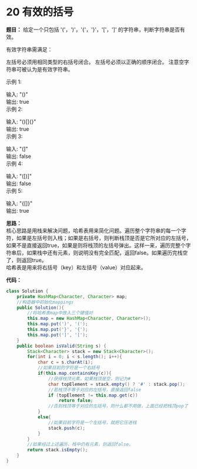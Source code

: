 # 20 有效的括号

**题目：**
给定一个只包括 '('，')'，'{'，'}'，'['，']' 的字符串，判断字符串是否有效。

有效字符串需满足：

左括号必须用相同类型的右括号闭合。
左括号必须以正确的顺序闭合。
注意空字符串可被认为是有效字符串。

示例 1:

输入: "()"  
输出: true  
示例 2:  

输入: "()[]{}"  
输出: true  
示例 3:  

输入: "(]"  
输出: false  
示例 4:  

输入: "([)]"  
输出: false  
示例 5:  

输入: "{[]}"  
输出: true  


**思路：**  
核心思路是用栈来解决问题，哈希表用来简化问题。遍历整个字符串的每一个字符，如果是左括号则入栈；如果是右括号，则判断栈顶是否是它所对应的左括号，如果不是直接返回true，如果是则将栈顶的左括号弹出。这样一来，遍历完整个字符串后，如果栈中还有元素，则说明没有完全匹配，返回false。如果遍历完栈空了，则返回true。  
哈希表是用来将右括号（key）和左括号（value）对应起来。
  
**代码：**
```java
class Solution {
    private HashMap<Character, Character> map;
    //构造器中初始化mappings
    public Solution(){
        //将哈希表map中放入三个键值对
        this.map = new HashMap<Character, Character>();
        this.map.put(')', '(');
        this.map.put('}', '{');
        this.map.put(']', '[');
    }
    public boolean isValid(String s) {
        Stack<Character> stack = new Stack<Character>();
        for(int i = 0; i < s.length(); i++){
            char c = s.charAt(i);
            //如果目前的字符是一个右括号
            if(this.map.containsKey(c)){
                //获得栈顶元素，如果栈顶是空，则记为#
                char topElement = stack.empty() ? '#' : stack.pop();
                //若栈顶不等于对应的左括号，直接返回false
                if (topElement != this.map.get(c))
                    return false;
                //否则栈顶等于对应的左括号，则什么都不用做，上面已经把栈顶pop了
            }
            else{
                //如果目前字符是一个左括号，就把它压进栈
                stack.push(c);
            }
        }
        //如果经过上述遍历，栈中仍有元素，则返回false。
        return stack.isEmpty();
    }
}
```
